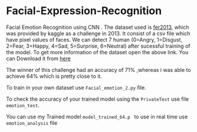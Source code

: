 # Facial-Expression-Recognition
Facial Emotion Recognition using CNN . The dataset used is <a href="https://www.kaggle.com/c/challenges-in-representation-learning-facial-expression-recognition-challenge/data">fer2013</a>,
which was provided by kaggle as a challenge in 2013. It consist of a csv file which have pixel values of 
faces. We can detect 7 human (0=Angry, 1=Disgust, 2=Fear, 3=Happy, 4=Sad, 5=Surprise, 6=Neutral) after sucessful 
training of the model. To get more information of the dataset open the above link. You can Download it from 
<a href="https://www.kaggle.com/deadskull7/fer2013">here</a>

The winner of this challenge had an accuracy of 71% ,whereas i was able to achieve 64% which is pretty close to it.

To train in your own dataset  use ```Facial_emotion_2.py``` file.

To check the accuracy of your trained model using the ```PrivateTest``` use file ```emotion_test```.

You can use my Trained model ```model_trained_64.p ``` to use in real time use ```emotion_analysis``` file 
